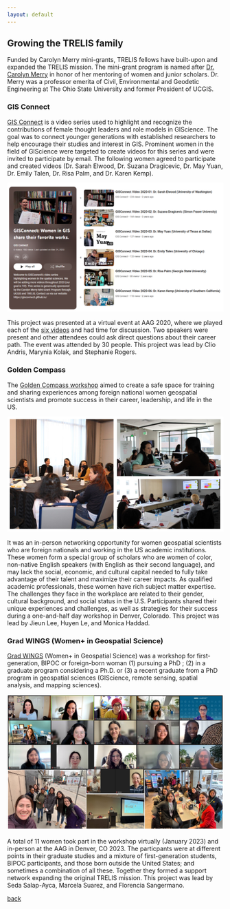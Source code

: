 ```yaml
---
layout: default
---
```


## Growing the TRELIS family
Funded by Carolyn Merry mini-grants, TRELIS fellows have built-upon and expanded the TRELIS mission. The mini-grant program is named after [Dr. Carolyn Merry](https://landsat.gsfc.nasa.gov/article/remembering-carolyn-merry/) in honor of her mentoring of women and junior scholars. Dr. Merry was a professor emerita of Civil, Environmental and Geodetic Engineering at The Ohio State University and former President of UCGIS.

### GIS Connect
 [GIS Connect](https://gisconnect.github.io/) is a video series used to highlight and recognize the contributions of female thought leaders and role models in GIScience. The goal was to connect younger generations with established researchers to help encourage their studies and interest in GIS. Prominent women in the field of GIScience were targeted to create videos for this series and were invited to participate by email. The following women agreed to participate and created videos (Dr. Sarah Elwood, Dr. Suzana Dragicevic, Dr. May Yuan, Dr. Emily Talen, Dr. Risa Palm, and Dr. Karen Kemp). 
 
 ![YouTube Playlist](assets/images/GISConnect.PNG)

This project was presented at a virtual event at AAG 2020, where we played each of the [six videos](https://www.youtube.com/playlist?list=PL2xUaCb8VRCAcTnrCrH67C1lnMxVq7gbr) and had time for discussion. Two speakers were present and other attendees could ask direct questions about their career path. The event was attended by 30 people. This project was lead by Clio Andris, Marynia Kolak, and Stephanie Rogers.

### Golden Compass
The [Golden Compass workshop](https://goldencompassworkshop.github.io) aimed to create a safe space for training and sharing experiences among foreign national women geospatial scientists and promote success in their career, leadership, and life in the US. 

![Images from the Golden Compass Workshop](assets/images/GoldenCompass.PNG)

It was an in-person networking opportunity for women geospatial scientists who are foreign nationals and working in the US academic institutions. These women form a special group of scholars who are women of color, non-native English speakers (with English as their second language), and may lack the social, economic, and cultural capital needed to fully take advantage of their talent and maximize their career impacts. As qualified academic professionals, these women have rich subject matter expertise. The challenges they face in the workplace are related to their gender, cultural background, and social status in the U.S. Participants shared their unique experiences and challenges, as well as strategies for their success during a one-and-half day workshop in Denver, Colorado. This project was lead by Jieun Lee, Huyen Le, and Monica Haddad.

### Grad WINGS (Women+ in Geospatial Science)
[Grad WINGS](https://sites.google.com/umass.edu/gradwings/home) (Women+ in Geospatial Science) was a workshop for first-generation, BIPOC or foreign-born woman (1) pursuing a PhD ; (2) in a graduate program considering a Ph.D. or (3) a recent graduate from a PhD program in geospatial sciences (GIScience, remote sensing, spatial analysis, and mapping sciences). 

![Images from of the Grad WINGS cohort](assets/images/GradWINGS.PNG)

A total of 11 women took part in the workshop virtually (January 2023) and in-person at the AAG in Denver, CO 2023. The particpants were at different points in their graduate studies and a mixture of first-generation students, BIPOC participants, and those born outside the United States; and sometimes a combination of all these. Together they formed a support network expanding the original TRELIS mission. This project was lead by Seda Salap-Ayca, Marcela Suarez, and Florencia Sangermano.

[back](./)
